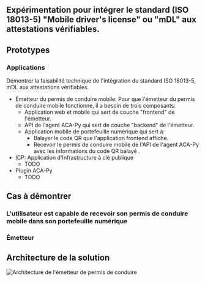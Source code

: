 ## Expérimentation pour intégrer le standard (ISO 18013-5) "Mobile driver's license" ou "mDL" aux attestations vérifiables.

## Prototypes

### Applications

Démontrer la faisabilité technique de l'intégration du standard ISO 18013-5, mDL aux attestations vérifiables.

- Émetteur du permis de conduire mobile: Pour que l'émetteur du permis de conduire mobile fonctionne, il a besoin de trois composants:
  - Application web et mobile qui sert de couche "frontend" de l'émetteur.
  - API de l'agent ACA-Py qui sert de couche "backend" de l'émetteur.
  - Application mobile de portefeuille numérique qui sert à:
    - Balayer le code QR que l'application frontend affiche.
    - Recevoir le permis de conduire mobile de l'API de l'agent ACA-Py avec les informations du code QR balayé .
- ICP: Application d'Infrastructure à clé publique
  - TODO
- Plugin ACA-Py
  - TODO

## Cas à démontrer

### L'utilisateur est capable de recevoir son permis de conduire mobile dans son portefeuille numérique

### Émetteur

## Architecture de la solution

![Architecture de l'émetteur de permis de conduire ](https://www.plantuml.com/plantuml/proxy?cache=no&fmt=svg&src=https://raw.githubusercontent.com/CQEN-QDCE/exp-mdl/prod/documentation/Architecture/Issuer.puml)

